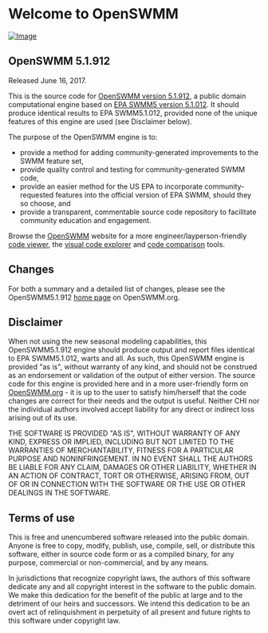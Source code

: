 # Welcome to OpenSWMM 
[![Image](https://www.chiwater.com/Images/openswmm-banner.png)](https://www.openswmm.org/) 

## OpenSWMM 5.1.912

Released June 16, 2017.

This is the source code for [OpenSWMM version 5.1.912](https://www.openswmm.org/SWMM51912), a public domain computational engine based on [EPA SWMM5 version 5.1.012](https://www.openswmm.org/SWMM51012). It should produce identical results to EPA SWMM5.1.012, provided none of the unique features of this engine are used (see Disclaimer below).

The purpose of the OpenSWMM engine is to:

- provide a method for adding community-generated improvements to the SWMM feature set,
- provide quality control and testing for community-generated SWMM code,
- provide an easier method for the US EPA to incorporate community-requested features into the official version of EPA SWMM, should they so choose, and
- provide a transparent, commentable source code repository to facilitate community education and engagement.

Browse the [OpenSWMM](https://www.openswmm.org) website for a more engineer/layperson-friendly [code viewer](https://www.openswmm.org/SWMM51912), the [visual code explorer](https://www.openswmm.org/SWMM51912/VisualCodeExplorer) and [code comparison](https://www.openswmm.org/Compare?v1=SWMM51912&v2=SWMM51012) tools.

## Changes
For both a summary and a detailed list of changes, please see the OpenSWMM5.1.912 [home page](https://www.openswmm.org/SWMM51912) on OpenSWMM.org.

## Disclaimer
When not using the new seasonal modeling capabilities, this OpenSWMM5.1.912 engine should produce output and report files identical to EPA SWMM5.1.012, warts and all. As such, this OpenSWMM engine is provided "as is", without warranty of any kind, and should not be construed as an endorsement or validation of the output of either version. The source code for this engine is provided here and in a more user-friendly form on [OpenSWMM.org](https://www.openswmm.org/SWMM51912) - it is up to the user to satisfy him/herself that the code changes are correct for their needs and the output is useful. Neither CHI nor the individual authors involved accept liability for any direct or indirect loss arising out of its use.

THE SOFTWARE IS PROVIDED "AS IS", WITHOUT WARRANTY OF ANY KIND, EXPRESS OR IMPLIED, INCLUDING BUT NOT LIMITED TO THE WARRANTIES OF MERCHANTABILITY, FITNESS FOR A PARTICULAR PURPOSE AND NONINFRINGEMENT. IN NO EVENT SHALL THE AUTHORS BE LIABLE FOR ANY CLAIM, DAMAGES OR OTHER LIABILITY, WHETHER IN AN ACTION OF CONTRACT, TORT OR OTHERWISE, ARISING FROM, OUT OF OR IN CONNECTION WITH THE SOFTWARE OR THE USE OR OTHER DEALINGS IN THE SOFTWARE.

## Terms of use

This is free and unencumbered software released into the public domain. Anyone is free to copy, modify, publish, use, compile, sell, or distribute this software, either in source code form or as a compiled binary, for any purpose, commercial or non-commercial, and by any means.

In jurisdictions that recognize copyright laws, the authors of this software dedicate any and all copyright interest in the software to the public domain. We make this dedication for the benefit of the public at large and to the detriment of our heirs and successors. We intend this dedication to be an overt act of relinquishment in perpetuity of all present and future rights to this software under copyright law.

